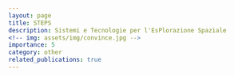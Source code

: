 ```yaml
---
layout: page
title: STEPS
description: Sistemi e Tecnologie per l'EsPlorazione Spaziale
<!-- img: assets/img/convince.jpg -->
importance: 5
category: other
related_publications: true
---
```

